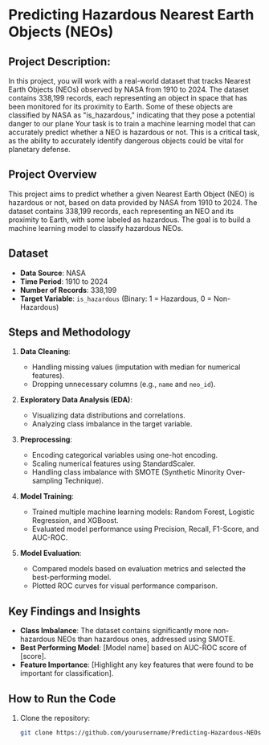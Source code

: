 # Predicting Hazardous Nearest Earth Objects (NEOs)
## Project Description:
In this project, you will work with a real-world dataset that tracks Nearest Earth Objects (NEOs)
observed by NASA from 1910 to 2024. The dataset contains 338,199 records, each representing
an object in space that has been monitored for its proximity to Earth. Some of these objects are
classified by NASA as "is_hazardous," indicating that they pose a potential danger to our plane
Your task is to train a machine learning model that can accurately predict whether a NEO is
hazardous or not. This is a critical task, as the ability to accurately identify dangerous objects
could be vital for planetary defense.
## Project Overview
This project aims to predict whether a given Nearest Earth Object (NEO) is hazardous or not, based on data provided by NASA from 1910 to 2024. The dataset contains 338,199 records, each representing an NEO and its proximity to Earth, with some labeled as hazardous. The goal is to build a machine learning model to classify hazardous NEOs.

## Dataset
- **Data Source**: NASA
- **Time Period**: 1910 to 2024
- **Number of Records**: 338,199
- **Target Variable**: `is_hazardous` (Binary: 1 = Hazardous, 0 = Non-Hazardous)

## Steps and Methodology
1. **Data Cleaning**: 
   - Handling missing values (imputation with median for numerical features).
   - Dropping unnecessary columns (e.g., `name` and `neo_id`).
   
2. **Exploratory Data Analysis (EDA)**:
   - Visualizing data distributions and correlations.
   - Analyzing class imbalance in the target variable.

3. **Preprocessing**:
   - Encoding categorical variables using one-hot encoding.
   - Scaling numerical features using StandardScaler.
   - Handling class imbalance with SMOTE (Synthetic Minority Over-sampling Technique).

4. **Model Training**:
   - Trained multiple machine learning models: Random Forest, Logistic Regression, and XGBoost.
   - Evaluated model performance using Precision, Recall, F1-Score, and AUC-ROC.

5. **Model Evaluation**:
   - Compared models based on evaluation metrics and selected the best-performing model.
   - Plotted ROC curves for visual performance comparison.

## Key Findings and Insights
- **Class Imbalance**: The dataset contains significantly more non-hazardous NEOs than hazardous ones, addressed using SMOTE.
- **Best Performing Model**: [Model name] based on AUC-ROC score of [score].
- **Feature Importance**: [Highlight any key features that were found to be important for classification].

## How to Run the Code
1. Clone the repository:
   ```bash
   git clone https://github.com/yourusername/Predicting-Hazardous-NEOs.git
